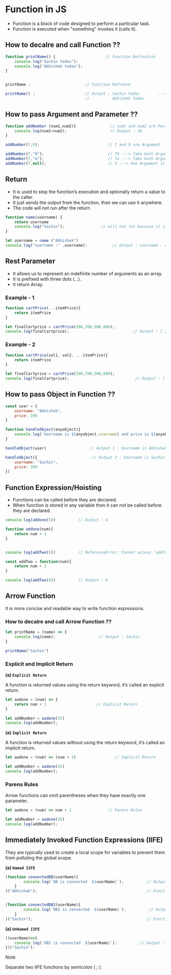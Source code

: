 # Function in JS

- Function is a block of code designed to perform a particular task.  
- Function is executed when "something" invokes it (calls it).

## How to decalre and call Function ??

``` js
function printName() {                      // Function Defination
    console.log("Sachin Yadav");
    console.log("Abhishek Yadav");
}


printName ;                        // Function Refrence

printName() ;                      // Output : Sachin Yadav        --->  Function Call
                                   //          Abhishek Yadav
```

## How to pass Argument and Parameter ??

``` js
function addNumber (num1,num2){               // num1 and num2 are Parameter (can pass anything)
    console.log(num1+num2);                   // Output : 16
}

addNumber(7,9);                              // 7 and 9 are Argument

addNumber(7,"9");                            // 79 ---> Take both Argument as String
addNumber(7,"a");                            // 7a ---> Take both Argument as String
addNumber(7,null);                           // 3 ---> One Argument is null
```

## Return

-  It is used to stop the function’s execution and optionally return a value to the caller.
-  It just sends the output from the function, then we can use it anywhere.
-  The code will not run after the return

``` js
function name(username) {
    return username
    console.log("Sachin");                // will not run because it is after return
}

let username = name ("Abhishek")
console.log("username :" ,username);           // Output : username : Abhishek
```

## Rest Parameter 

- It allows us to represent an indefinite number of arguments as an array.
- It is prefixed with three dots (...).
- It return Array.

### Example - 1
``` js
function cartPrice(...itemPrice){
    return itemPrice
}

let finalCartprice = cartPrice(200,700,500,600);
console.log(finalCartprice);                            // Output : [ 200, 700, 500, 600 ]
```
### Example - 2

``` js
function cartPrice(val1, val2, ...itemPrice){
    return itemPrice
}

let finalCartprice = cartPrice(200,700,500,600);
console.log(finalCartprice);                             // Output : [ 500, 600 ]  ---> 200 and 700 stored in val1 and val2
```

## How to pass Object in Function ??

``` js
const user = {
    username: "Abhishek",
    price: 199
}

function handleObject(anyobject){
    console.log(`Username is ${anyobject.username} and price is ${anyobject.price}`);    // Output : 1 and 2
}

handleObject(user)                   // Output 1 : Username is Abhishek and price is 199

handleObject({                        // Output 2 : Username is Sachin and price is 399
    username: "Sachin",
    price: 399
})
```

## Function Expression/Hoisting

- Functions can be called before they are declared.
- When function is stored in any variable then it can not be called before they are declared.

``` js
console.log(addone(5))          // Output : 6

function addone(num){
    return num + 1
}


console.log(addTwo(5))          // ReferenceError: Cannot access 'addTwo' before initialization

const addTwo = function(num){
    return num + 2
}

console.log(addTwo(5))          // Output : 6
```

## Arrow Function

It is more concise and readable way to write function expressions.  

### How to decalre and call Arrow Function ??

``` js
let printName = (name) => {
    console.log(name);                   // Output : Sachin
}

printName("Sachin")
```

### Explicit and Implicit Return 

**(a) `Explicit Return`**

A function is returned values using the return keyword, it’s called an explicit return.  

``` js
let aadone = (num) => {
    return num + 1                      // Explicit Return
}

let addNumber = aadone(15)
console.log(addNumber);
```

**(a) `Implicit Return`**

A function is returned values without using the return keyword, it’s called an implicit return.  

``` js
let aadone = (num) => (num + 1)                 // Implicit Return

let addNumber = aadone(15)
console.log(addNumber);
```

### Parens Rules

Arrow functions can omit parentheses when they have exactly one parameter.  

``` js
let aadone = (num) => num + 1                // Parens Rules

let addNumber = aadone(15)
console.log(addNumber);
```

## Immediately Invoked Function Expressions (IIFE)

They are typically used to create a local scope for variables to prevent them from polluting the global scope.  

**(a) `Named IIFE`**

``` js
(function connectedDB(userName){
        console.log(`DB is connected  ${userName}`);          // Output : DB is connected  Abhishek
    }
)("Abhishek");                                                // Function call and ;(Imp)


(function connectedDB2(userName){
        console.log(`DB2 is connected  ${userName}`);          // Output : DB is connected  Sachin
    }
)("Sachin");                                                  // Function call and ;(Imp)
```

**(a) `UnNamed IIFE`**

```js
((userName)=>{
    console.log(`DB2 is connected  ${userName}`);          // Output : DB is connected  Sachin
})("Sachin");
```

> [!NOTE]
> Separate two IIFE functions by semicolon ( ; ).
